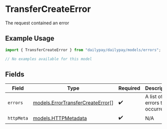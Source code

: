 # TransferCreateError

The request contained an error

## Example Usage

```typescript
import { TransferCreateError } from "dailypay/dailypay/models/errors";

// No examples available for this model
```

## Fields

| Field                                                                         | Type                                                                          | Required                                                                      | Description                                                                   |
| ----------------------------------------------------------------------------- | ----------------------------------------------------------------------------- | ----------------------------------------------------------------------------- | ----------------------------------------------------------------------------- |
| `errors`                                                                      | [models.ErrorTransferCreateError](../../models/errortransfercreateerror.md)[] | :heavy_check_mark:                                                            | A list of errors that occurred.                                               |
| `httpMeta`                                                                    | [models.HTTPMetadata](../../models/httpmetadata.md)                           | :heavy_check_mark:                                                            | N/A                                                                           |